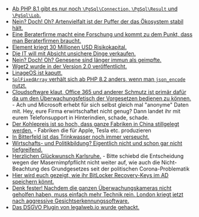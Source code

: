 * [Ab PHP 8.1 gibt es nur noch `\PgSql\Connection`, `\PgSql\Result` und `\PgSql\Lob`.](https://php.watch/versions/8.1/PgSQL-resource)
* [Nein? Doch! Oh? Artenvielfalt ist der Puffer der das Ökosystem stabil hält.](https://www.sonnenseite.com/de/umwelt/artenvielfalt-ist-der-motor-der-oekosysteme/)
* [Eine Beraterfirme macht eine Forschung und kommt zu dem Punkt, dass man Beraterfirmen braucht.](https://www.borncity.com/blog/2021/09/26/die-wahren-kosten-von-cybersicherheitsvorfllen/)
* [Element kriegt 30 Millionen USD Risikokapital.](https://matrix.org/blog/2021/07/27/element-raises-30-m-to-boost-matrix)
* [Die IT will mit Absicht unsichere Dinge verkaufen.](https://edwardsnowden.substack.com/p/ns-oh-god-how-is-this-legal)
* [Nein? Doch! Oh? Genesene sind länger immun als geimpfte.](https://blog.fefe.de/?ts=9faebe92)
* [Wget2 wurde in der Version 2.0 veröffentlicht.](https://www.phoronix.com/scan.php?page=news_item&px=GNU-Wget2-2.0-Released)
* [LinageOS ist kaputt.](https://www.kuketz-blog.de/lineageos-webview-bug-ungewollte-verbindungen-zu-content-autofill-googleapis-com/)
* [`SplFixedArray` verhält sich ab PHP 8.2 anders, wenn man `json_encode` nutzt.](https://php.watch/versions/8.1/SplFixedArray-JsonSerializable-json_encode)
* [Cloudsoftware klaut, Office 365 und anderer Schmutz ist primär dafür da um den Überwachungsfetisch der Vorgesetzen bedienen zu können.](https://netzpolitik.org/2021/microsoft-365-so-ueberwachen-chefs-eure-produktivitaet-am-arbeitsplatz/) - Ach und Microsoft erhebt für sich selbst gleich mal "anonyme" Daten mit. Hey, eure Firma erwirtschaftet nicht genug? Dann landet ihr mit eurem Telefonsupport in Hinterindien, schade, schade.
* [Der Kohlepreis ist so hoch, dass ganze Fabriken in China stillgelegt werden.](https://blog.fefe.de/?ts=9fac19d1) - Fabriken die für Apple, Tesla etc. produzieren
* [In Bitterfeld ist das Trinkwasser noch immer verseucht.](https://blog.fefe.de/?ts=9fac0907)
* [Wirtschafts- und Politikbildung? Eigentlich nicht und schon gar nicht tiefgreifend.](https://blog.fefe.de/?ts=9fac0767)
* [Herzlichen Glückwunsch Karlsruhe.](https://netzpolitik.org/2021/70-geburtstag-karlsruhe-wirds-richten/) - Bitte schiebd die Entscheidung wegen der Masernimpfpflicht nicht weiter auf, wie auch die Nicht-Beachtung des Grundgesetzes seit der politischen Corona-Problematik
* [Hier wird euch gezeigt, wie ihr BitLocker Recovery-Keys im AD speichern könnt.](http://woshub.com/store-bitlocker-recovery-keys-active-directory/)
* [Denk fester! Nachdem die ganzen Überwachungskameras nicht geholfen haben, muss einfach mehr Technik rein. London kriegt jetzt nach aggressive Gesichtserkennungssoftware.](https://netzpolitik.org/2021/biometrie-london-setzt-drastische-gesichtserkennungstechnologie-ein/)
* [Das DSGVO Plugin von legalweb.io wurde gehackt.](https://www.borncity.com/blog/2021/09/27/wordpress-dsgvo-plugin-von-legalweb-io-gehackt/)
